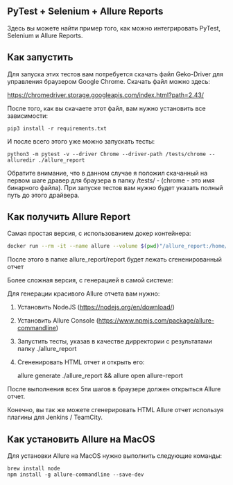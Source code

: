 PyTest + Selenium + Allure Reports
----------------------------------
Здесь вы можете найти пример того, как можно 
интегрировать PyTest, Selenium и Allure Reports.


Как запустить
-------------

Для запуска этих тестов вам потребуется скачать файл Geko-Driver для
управления браузером Google Chrome.
Скачать файл можно здесь:

https://chromedriver.storage.googleapis.com/index.html?path=2.43/

После того, как вы скачаете этот файл, вам нужно установить
все зависимости:

    pip3 install -r requirements.txt
    
И после всего этого уже можно запускать тесты:

    python3 -m pytest -v --driver Chrome --driver-path /tests/chrome --alluredir ./allure_report

Обратите внимание, что в данном случае я положил скачанный 
на первом шаге дравер для браузера в папку /tests/ -
(chrome - это имя бинарного файла). При запуске тестов вам нужно
будет указать полный путь до этого драйвера.


Как получить Allure Report
--------------------------

Самая простая версия, с использованием докер контейнера:

```bash
docker run --rm -it --name allure --volume $(pwd)"/allure_report:/home/allure/" solutis/allure:latest allure generate /home/allure/ -o /home/allure/report
```

После этого в папке allure_report/report будет лежать сгененированный отчет

Более сложная версия, с генерацией в самой системе:

Для генерации красивого Allure отчета вам нужно:

1) Установить NodeJS (https://nodejs.org/en/download/)
2) Установить Allure Console (https://www.npmjs.com/package/allure-commandline)
3) Запустить тесты, указав в качестве дирректории с результатами
папку ./allure_report
4) Сгененировать HTML отчет и открыть его:


    allure generate ./allure_report  &&  allure open allure-report


После выполнения всех 5ти шагов в браузере должен открыться Allure отчет.

Конечно, вы так же можете сгенерировать HTML Allure отчет
используя плагины для Jenkins / TeamCity.


Как установить Allure на MacOS
------------------------------

Для установки Allure на MacOS нужно выполнить следующие команды:

    brew install node
    npm install -g allure-commandline --save-dev
